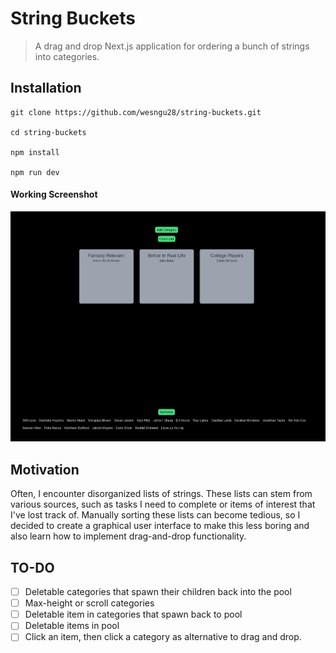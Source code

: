 # String Buckets

> A drag and drop Next.js application for ordering a bunch of strings into categories.

## Installation

```
git clone https://github.com/wesngu28/string-buckets.git

cd string-buckets

npm install

npm run dev
```


#### Working Screenshot
![Sorter](/public/image.png)

## Motivation

Often, I encounter disorganized lists of strings. These lists can stem from various sources, such as tasks I need to complete or items of interest that I've lost track of. Manually sorting these lists can become tedious, so I decided to create a graphical user interface to make this less boring and also learn how to implement drag-and-drop functionality.

## TO-DO

- [ ] Deletable categories that spawn their children back into the pool
- [ ] Max-height or scroll categories
- [ ] Deletable item in categories that spawn back to pool
- [ ] Deletable items in pool
- [ ] Click an item, then click a category as alternative to drag and drop.